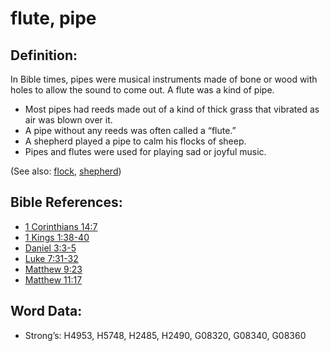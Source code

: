 # flute, pipe

## Definition:

In Bible times, pipes were musical instruments made of bone or wood with holes to allow the sound to come out. A flute was a kind of pipe.

* Most pipes had reeds made out of a kind of thick grass that vibrated as air was blown over it.
* A pipe without any reeds was often called a “flute.”
* A shepherd played a pipe to calm his flocks of sheep.
* Pipes and flutes were used for playing sad or joyful music.

(See also: [flock](../other/flock.md), [shepherd](../other/shepherd.md))

## Bible References:

* [1 Corinthians 14:7](rc://en/tn/help/1co/14/07)
* [1 Kings 1:38-40](rc://en/tn/help/1ki/01/38)
* [Daniel 3:3-5](rc://en/tn/help/dan/03/03)
* [Luke 7:31-32](rc://en/tn/help/luk/07/31)
* [Matthew 9:23](rc://en/tn/help/mat/09/23)
* [Matthew 11:17](rc://en/tn/help/mat/11/17)

## Word Data:

* Strong’s: H4953, H5748, H2485, H2490, G08320, G08340, G08360
